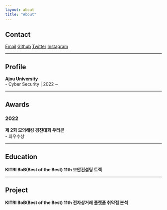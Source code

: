 ```yaml
---
layout: about
title: "About"
---
```

## Contact
<a href="mailto:minkyu2045@ajou.ac.kr">Email</a>
<a href="https://github.com/0o3q">Github</a>
<a href="https://twitter.com/mingw03">Twitter</a>
<a href="https://www.instagram.com/minkyu_0o3">Instagram</a>

---
## Profile
<strong>Ajou University</strong><br/>
\- Cyber Security | 2022 ~

---
## Awards

### 2022
<strong>제 2회 모의해킹 경진대회 우리콘</strong><br/>
\- 최우수상

---
## Education
<strong>KITRI BoB(Best of the Best) 11th 보안컨설팅 트랙</strong><br/>

---
## Project
<strong>KITRI BoB(Best of the Best) 11th 전자상거래 플랫폼 취약점 분석</strong><br/>

